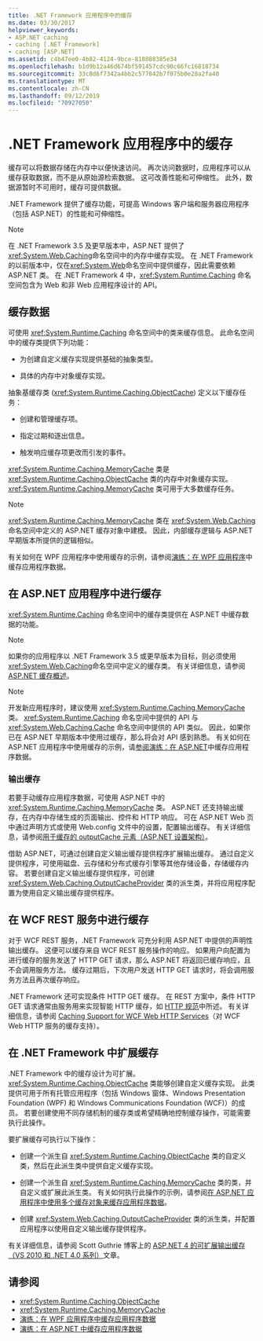 ```yaml
---
title: .NET Framework 应用程序中的缓存
ms.date: 03/30/2017
helpviewer_keywords:
- ASP.NET caching
- caching [.NET Framework]
- caching [ASP.NET]
ms.assetid: c4b47ee0-4b82-4124-9bce-818088385e34
ms.openlocfilehash: b1d9b12a46d674bf591457cdc90c66fc16818734
ms.sourcegitcommit: 33c8d6f7342a4bb2c577842b7f075b0e20a2fa40
ms.translationtype: MT
ms.contentlocale: zh-CN
ms.lasthandoff: 09/12/2019
ms.locfileid: "70927050"
---
```

# <a name="caching-in-net-framework-applications"></a>.NET Framework 应用程序中的缓存
缓存可以将数据存储在内存中以便快速访问。 再次访问数据时，应用程序可以从缓存获取数据，而不是从原始源检索数据。 这可改善性能和可伸缩性。 此外，数据源暂时不可用时，缓存可提供数据。  
  
 .NET Framework 提供了缓存功能，可提高 Windows 客户端和服务器应用程序（包括 ASP.NET）的性能和可伸缩性。  
  
> [!NOTE]
> 在 .NET Framework 3.5 及更早版本中，ASP.NET 提供了<xref:System.Web.Caching>命名空间中的内存中缓存实现。 在 .NET Framework 的以前版本中，仅在<xref:System.Web>命名空间中提供缓存，因此需要依赖 ASP.NET 类。 在 .NET Framework 4 中，<xref:System.Runtime.Caching> 命名空间包含为 Web 和非 Web 应用程序设计的 API。  
  
## <a name="caching-data"></a>缓存数据  
 可使用 <xref:System.Runtime.Caching> 命名空间中的类来缓存信息。 此命名空间中的缓存类提供下列功能：  
  
- 为创建自定义缓存实现提供基础的抽象类型。  
  
- 具体的内存中对象缓存实现。  
  
 抽象基缓存类 (<xref:System.Runtime.Caching.ObjectCache>) 定义以下缓存任务：  
  
- 创建和管理缓存项。  
  
- 指定过期和逐出信息。  
  
- 触发响应缓存项更改而引发的事件。  
  
 <xref:System.Runtime.Caching.MemoryCache> 类是 <xref:System.Runtime.Caching.ObjectCache> 类的内存中对象缓存实现。 <xref:System.Runtime.Caching.MemoryCache> 类可用于大多数缓存任务。  
  
> [!NOTE]
> <xref:System.Runtime.Caching.MemoryCache> 类在 <xref:System.Web.Caching> 命名空间中定义的 ASP.NET 缓存对象中建模。 因此，内部缓存逻辑与 ASP.NET 早期版本所提供的逻辑相似。  
  
 有关如何在 WPF 应用程序中使用缓存的示例，请参阅[演练：在 WPF 应用程序](../../../docs/framework/wpf/advanced/walkthrough-caching-application-data-in-a-wpf-application.md)中缓存应用程序数据。  
  
## <a name="caching-in-aspnet-applications"></a>在 ASP.NET 应用程序中进行缓存  
 <xref:System.Runtime.Caching> 命名空间中的缓存类提供在 ASP.NET 中缓存数据的功能。  
  
> [!NOTE]
> 如果你的应用程序以 .NET Framework 3.5 或更早版本为目标，则必须使用<xref:System.Web.Caching>命名空间中定义的缓存类。 有关详细信息，请参阅 [ASP.NET 缓存概述](https://docs.microsoft.com/previous-versions/aspnet/ms178597(v=vs.100))。  
  
> [!NOTE]
> 开发新应用程序时，建议使用 <xref:System.Runtime.Caching.MemoryCache> 类。 <xref:System.Runtime.Caching> 命名空间中提供的 API 与 <xref:System.Web.Caching.Cache> 命名空间中提供的 API 类似。 因此，如果你已在 ASP.NET 早期版本中使用过缓存，那么将会对 API 感到熟悉。 有关如何在 ASP.NET 应用程序中使用缓存的示例，请[参阅演练：在 ASP.NET](https://docs.microsoft.com/previous-versions/ff477235(v=vs.100))中缓存应用程序数据。  
  
### <a name="output-caching"></a>输出缓存  
 若要手动缓存应用程序数据，可使用 ASP.NET 中的 <xref:System.Runtime.Caching.MemoryCache> 类。 ASP.NET 还支持输出缓存，在内存中存储生成的页面输出、控件和 HTTP 响应。 可在 ASP.NET Web 页中通过声明方式或使用 Web.config 文件中的设置，配置输出缓存。 有关详细信息，请参阅[用于缓存的 outputCache 元素（ASP.NET 设置架构）](https://docs.microsoft.com/previous-versions/dotnet/netframework-4.0/ms228124(v=vs.100))。  
  
 借助 ASP.NET，可通过创建自定义输出缓存提供程序扩展输出缓存。 通过自定义提供程序，可使用磁盘、云存储和分布式缓存引擎等其他存储设备，存储缓存内容。 若要创建自定义输出缓存提供程序，可创建 <xref:System.Web.Caching.OutputCacheProvider> 类的派生类，并将应用程序配置为使用自定义输出缓存提供程序。  
  
## <a name="caching-in-wcf-rest-services"></a>在 WCF REST 服务中进行缓存  
 对于 WCF REST 服务，.NET Framework 可充分利用 ASP.NET 中提供的声明性输出缓存。 这便可以缓存来自 WCF REST 服务操作的响应。 如果用户向配置为进行缓存的服务发送了 HTTP GET 请求，那么 ASP.NET 将返回已缓存响应，且不会调用服务方法。 缓存过期后，下次用户发送 HTTP GET 请求时，将会调用服务方法且再次缓存响应。  
  
 .NET Framework 还可实现条件 HTTP GET 缓存。 在 REST 方案中，条件 HTTP GET 请求通常由服务用来实现智能 HTTP 缓存，如 [HTTP 规范](https://go.microsoft.com/fwlink/?LinkId=165800)中所述。 有关详细信息，请参阅 [Caching Support for WCF Web HTTP Services](https://go.microsoft.com/fwlink/?LinkId=184598)（对 WCF Web HTTP 服务的缓存支持）。  
  
## <a name="extending-caching-in-the-net-framework"></a>在 .NET Framework 中扩展缓存  
 .NET Framework 中的缓存设计为可扩展。 <xref:System.Runtime.Caching.ObjectCache> 类能够创建自定义缓存实现。 此类提供可用于所有托管应用程序（包括 Windows 窗体、Windows Presentation Foundation (WPF) 和 Windows Communications Foundation (WCF)）的成员。 若要创建使用不同存储机制的缓存类或希望精确地控制缓存操作，可能需要执行此操作。  
  
 要扩展缓存可执行以下操作：  
  
- 创建一个派生自 <xref:System.Runtime.Caching.ObjectCache> 类的自定义类，然后在此派生类中提供自定义缓存实现。  
  
- 创建一个派生自 <xref:System.Runtime.Caching.MemoryCache> 类的类，并自定义或扩展此派生类。 有关如何执行此操作的示例，请参阅[在 ASP.NET 应用程序中使用多个缓存对象来缓存应用程序数据](https://blogs.msdn.microsoft.com/aspnetue/2010/03/22/caching-application-data-by-using-multiple-cache-objects-in-an-asp-net-application/)。  
  
- 创建 <xref:System.Web.Caching.OutputCacheProvider> 类的派生类，并配置应用程序以使用自定义输出缓存提供程序。  
  
 有关详细信息，请参阅 Scott Guthrie 博客上的 [ASP.NET 4 的可扩展输出缓存（VS 2010 和 .NET 4.0 系列）](https://go.microsoft.com/fwlink/?LinkId=185772)文章。  
  
## <a name="see-also"></a>请参阅

- <xref:System.Runtime.Caching.ObjectCache>
- <xref:System.Runtime.Caching.MemoryCache>
- [演练：在 WPF 应用程序中缓存应用程序数据](../../../docs/framework/wpf/advanced/walkthrough-caching-application-data-in-a-wpf-application.md)
- [演练：在 ASP.NET 中缓存应用程序数据](https://docs.microsoft.com/previous-versions/ff477235(v=vs.100))
